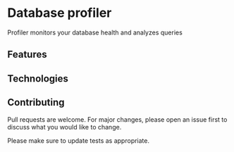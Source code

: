 # Database profiler
Profiler monitors your database health and analyzes queries

## Features

## Technologies

## Contributing

Pull requests are welcome. For major changes, please open an issue first
to discuss what you would like to change.

Please make sure to update tests as appropriate.



 
 
